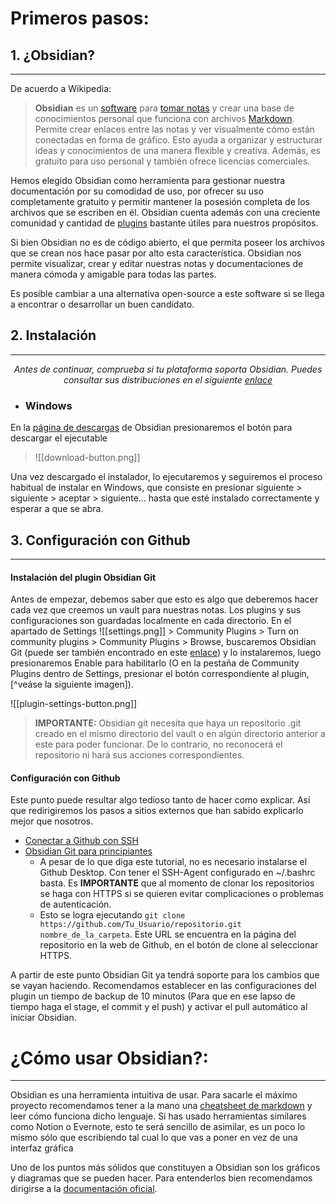 # Primeros pasos:
## 1. ¿Obsidian?
---
De acuerdo a Wikipedia:
>**Obsidian** es un [software](https://es.wikipedia.org/wiki/Software "Software") para [tomar notas](https://es.wikipedia.org/wiki/Toma_de_notas "Toma de notas") y crear una base de conocimientos personal que funciona con archivos [Markdown](https://es.wikipedia.org/wiki/Markdown "Markdown"). Permite crear enlaces entre las notas y ver visualmente cómo están conectadas en forma de gráfico. Esto ayuda a organizar y estructurar ideas y conocimientos de una manera flexible y creativa. Además, es gratuito para uso personal y también ofrece licencias comerciales.

Hemos elegido Obsidian como herramienta para gestionar nuestra documentación por su comodidad de uso, por ofrecer su uso completamente gratuito y permitir mantener la posesión completa de los archivos que se escriben en él. Obsidian cuenta además con una creciente comunidad y cantidad de [plugins](https://obsidian.md/plugins) bastante útiles para nuestros propósitos.

Si bien Obsidian no es de código abierto, el que permita poseer los archivos que se crean nos hace pasar por alto esta característica. Obsidian nos permite visualizar, crear y editar nuestras notas y documentaciones de manera cómoda y amigable para todas las partes.

Es posible cambiar a una alternativa open-source a este software si se llega a encontrar o desarrollar un buen candidato.

## 2. Instalación
---
<center><i>Antes de continuar, comprueba si tu plataforma soporta Obsidian. Puedes consultar sus distribuciones en el siguiente <a href="https://obsidian.md/download#platforms">enlace</a></i> </center>

- ### Windows
En la [página de descargas](https://obsidian.md/download) de Obsidian presionaremos el botón para descargar el ejecutable

>![[download-button.png]]

Una vez descargado el instalador, lo ejecutaremos y seguiremos el proceso habitual de instalar en Windows, que consiste en presionar siguiente > siguiente > aceptar > siguiente... hasta que esté instalado correctamente y esperar a que se abra.

## 3. Configuración con Github
---
#### Instalación del plugin Obsidian Git

Antes de empezar, debemos saber que esto es algo que deberemos hacer cada vez que creemos un vault para nuestras notas. Los plugins y sus configuraciones son guardadas localmente en cada directorio.
En el apartado de Settings ![[settings.png]]  > Community Plugins > Turn on community plugins > Community Plugins > Browse, buscaremos Obsidian Git (puede ser también encontrado en este [enlace](obsidian://show-plugin?id=obsidian-git)) y lo instalaremos, luego presionaremos Enable para habilitarlo (O en la pestaña de Community Plugins dentro de Settings, presionar el botón correspondiente al plugin, [^veáse la siguiente imagen]).

![[plugin-settings-button.png]]

> **IMPORTANTE:** Obsidian git necesita que haya un repositorio .git creado en el mismo directorio del vault o en algún directorio anterior a este para poder funcionar. De lo contrario, no reconocerá el repositorio ni hará sus acciones correspondientes.

#### Configuración con Github

Este punto puede resultar algo tedioso tanto de hacer como explicar. Así que redirigiremos los pasos a sitios externos que han sabido explicarlo mejor que nosotros.

- [Conectar a Github con SSH](https://docs.github.com/es/authentication/connecting-to-github-with-ssh)
- [Obsidian Git para principiantes](https://dannyhatcher.com/obsidian-git-for-beginners/)
	- A pesar de lo que diga este tutorial, no es necesario instalarse el Github Desktop. Con tener el SSH-Agent configurado en ~/.bashrc basta. Es **IMPORTANTE** que al momento de clonar los repositorios se haga con HTTPS si se quieren evitar complicaciones o problemas de autenticación.
	- Esto se logra ejecutando `git clone https://github.com/Tu_Usuario/repositorio.git nombre_de_la_carpeta`. Este URL se encuentra en la página del repositorio en la web de Github, en el botón de clone al seleccionar HTTPS.

A partir de este punto Obsidian Git ya tendrá soporte para los cambios que se vayan haciendo. Recomendamos establecer en las configuraciones del plugin un tiempo de backup de 10 minutos (Para que en ese lapso de tiempo haga el stage, el commit y el push) y activar el pull automático al iniciar Obsidian.

# ¿Cómo usar Obsidian?:
---
Obsidian es una herramienta intuitiva de usar. Para sacarle el máximo proyecto recomendamos tener a la mano una [cheatsheet de markdown](https://www.markdownguide.org/cheat-sheet/) y leer cómo funciona dicho lenguaje. Si has usado herramientas similares como Notion o Evernote, esto te será sencillo de asimilar, es un poco lo mismo sólo que escribiendo tal cual lo que vas a poner en vez de una interfaz gráfica

Uno de los puntos más sólidos que constituyen a Obsidian son los gráficos y diagramas que se pueden hacer. Para entenderlos bien recomendamos dirigirse a la [documentación oficial](https://help.obsidian.md/Editing+and+formatting/Advanced+formatting+syntax).
